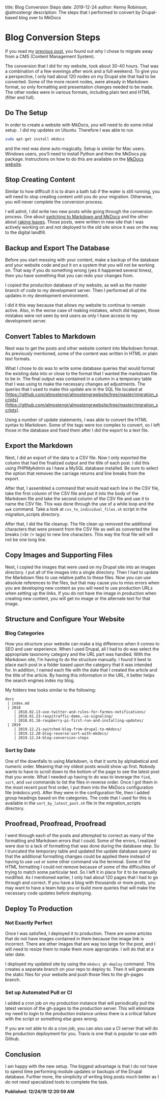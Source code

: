 ﻿title: Blog Conversion Steps
date: 2019-12-24
author: Kenny Robinson, @almostengr
description: The steps that I performed to convert by Drupal-based blog over to MkDocs 

# Blog Conversion Steps

If you read my [previous post](../2019.12.21-switched-blog-from-drupal-to-mkdocs), you found out why I chose to migrate away from a CMS (Content Management System). 

The conversion that I did for my website, took about 30-40 hours. That was a combination of a few evenings after work and a full 
weekend. To give you a perspective, I only had about 120 nodes on my Drupal site that had to be converted. Some of the more recent nodes, 
were already in Markdown format, so only formatting and presentation changes needed to be made. The other nodes were in various formats, including plain text and HTML (filter and full). 

## Do The Setup

In order to create a website with MkDocs, you will need to do some initial setup . I did my updates 
on Ubuntu. Therefore I was able to run 

```bash
sudo apt-get install mkdocs
``` 

and the rest was done auto-magically. Setup is similar for Mac users. 
Windows users, you’ll need to install Python and then the MkDocs pip package. Instructions on how to do this are 
available on the <a href="https://mkdocs.org" target="_blank">MkDocs website</a>.

## Stop Creating Content

Similar to how difficult it is to drain a bath tub if the water is still running, you will need to stop creating content until 
you do your migration. Otherwise, you will never complete the conversion process. 

I will admit, I did write two new posts while going through the conversion process. One 
about [switching to Markdown and MkDocs](../2019.12.21-switched-blog-from-drupal-to-mkdocs) and the other 
about [raking leaves](../../gardening/2019.12.22-you-still-rake-leaves/). Those posts, were written in new site that I was actively 
working on and not deployed to the old site since it was on the way to the digital landfill.

## Backup and Export The Database

Before you start messing with your content, make a backup of the database and your website code and put it on a system that you 
will not be working on. That way if you do something wrong (yes it happened several times), then you have something that you can redo your changes from. 

I copied the production database of my website, as well as the master branch of code to my development server. 
Then I performed all of the updates in my development environment. 

I did it this way because that allows my website to continue to remain active. Also, in the worse case of making mistakes, 
which did happen, those mistakes were not seen by end users as only I have access to my development server.

## Convert Tables to Markdown

Next was to get the posts and other website content into Markdown format.  As previously mentioned, some of the content was written in HTML or plain text formats. 

What I chose to do was to write some database queries that would format the 
existing data into or close to the format that I wanted the markdown file to be in. The final output was contained in a column in a temporary table that I was 
using to make the necessary changes ad adjustments.
The queries that I used to make this update are in the SQL file located at
[https://github.com/almostengr/almostengrwebsite/tree/master/migration_scripts](https://github.com/almostengr/almostengrwebsite/tree/master/migration_scripts).

Using a number of update statements, I was able to convert the HTML syntax to 
Markdown. Some of the tags were too complex to convert, so I left those in the 
database and fixed them after I did the export to a text file.

## Export the Markdown

Next, I did an export of the data to a CSV file. Now I only exported the column 
that had the finalized output and the title of each post. I did this using PHPMyAdmin as I have a MySQL database installed. Be sure to select the option
that removes the carriage returns and line breaks from the export.

After that, I assembled a command that would read each line in the CSV file, take the first column of the CSV file and put it into the body of the Markdown
file and take the second column of the CSV file and use it to name the CSV file. 
This was done through the use of a while loop and the ```awk``` command. 
Take a look at ```csv_to_individual_files.sh``` script in the migration_scripts directory.

After that, I did the file cleanup. The file clean up removed the additional characters that were present from the CSV file as well as converted the 
line breaks (&lt;br /&gt; tags) to new line characters. This way the final file will 
will not be one long line.

## Copy Images and Supporting Files

Next, I copied the images that were used on my Drupal site into an images directory. 
I put all of the images into a single directory. Then I had to update the Markdown files 
to use relative paths to these files. Now you can use absolute references to the 
files, but that may cause you to miss errors when you are developing new content
as you will need to use production URLs when setting up the links. If you do not have the
image in production when creating new content, you will get no image or the alternate text for that image. 

## Structure and Configure Your Website

### Blog Categories

How you structure your website can make a big difference when it comes to SEO and user experience. When I used Drupal, 
all I had to do was select the appropriate taxonomy category and the URL part was handled. 
With the Markdown site, I’m having to do the structure manually. I found it best 
to place each post in a folder based upon the category that it was intended for.
In addition, I named each file with the date that I created the article and the title of the article. 
By having this information in the URL, it better helps the search engines index 
my blog.

My folders tree looks similar to the following: 

```
docs
 | index.md
 | 2018
    | 2018.02.13-use-twitter-and-rules-for-farmos-notifications/
    | 2018.01.23-raspitraffic-demo,-us-signaling/
    | 2018.01.16-raspberry-pi-first-run-and-installing-updates/
 | 2019
    | 2019.12.21-switched-blog-from-drupal-to-mkdocs/
    | 2019.12.20-blog-reverse-sort-with-mkdocs/
    | 2019.12.24-blog-conversion-steps
```

### Sort by Date

One of the downfalls to using Markdown, is that it sorts by alphabetical and numeric order. Meaning that my oldest posts would show up 
first. Nobody wants to have to scroll down to the bottom of the page to see the latest post that you wrote. What I needed up having to do was to leverage the 
```find```, ```sort```, and ```sed``` commands to list the files in reverse order. Once I got them in the most recent post first order, I put them into the MkDocs configuration file (mkdocs.yml). 
After they were in the configuration file, then I added group headings based on 
the categories. The code that I used for this is available in the ```sort_by_latest_post.sh``` file in the migration_scripts directory.

## Proofread, Proofread, Proofread

I went through each of the posts and attempted to correct as many of the formatting 
and Markdown errors that I could. Some of the errors, I realized were due to a
lack of formatting that was done during the database step. So I truncated 
the temporary table and updated the update database query so that the additional 
formatting changes could be applied there instead of having to use ```sed```
or some other command via the terminal. 
Some of the HTML formatting I could not remove because of some of the 
difficulties of trying to match some particular text. So I left it in place 
for it to be manually modified.
As I mentioned earlier, I only had about 120 pages that I had to go through and correct. If you have a blog with thousands or more posts, you may want to have a team 
help you or build more queries that will make the necessary code updates 
before deploying. 

## Deploy To Production

### Not Exactly Perfect

Once I was satisfied, I deployed it to production. There are some articles that do 
not have images contained in them because the image link is incorrect. There 
are other images that are way too large for the post, and I will need to resize them 
to make them more appropriate.  I will do that at a later date. 

I deployed my updated site by using the ```mkdocs gh-deploy``` command. This creates 
a separate branch on your repo to deploy to. Then it will generate the static files 
for your website and push those files to the gh-pages branch.

### Set up Automated Pull or CI 

I added a cron job on my production instance that will periodically pull the latest version of the gh-pages to the production server. 
This will eliminate my need to login to the production instance unless there 
is a critical failure with the script or something else goes wrong. 

If you are not able to do a cron job, you can also use a CI server that will do the production deployment for you. Travis is one that is popular to use with Github.

## Conclusion

I am happy with the new setup. The biggest advantage is that I do not have to spend time performing module updates or 
backups of the Drupal database. Further more, the simplicity of writing blog posts much better as I do not need specialized tools to complete the task.

**Published: 12/24/19 12:20:59 AM**
